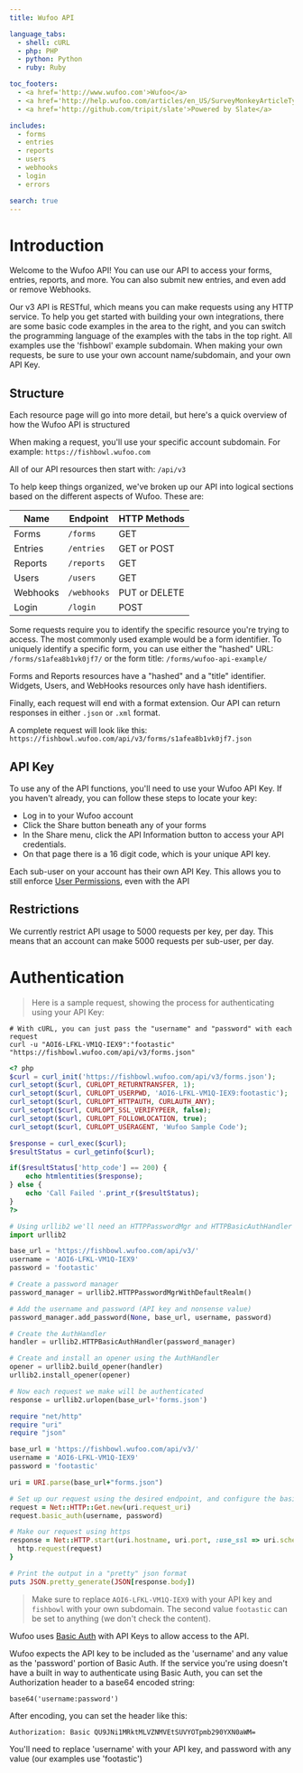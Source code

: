 ```yaml
---
title: Wufoo API

language_tabs:
  - shell: cURL
  - php: PHP
  - python: Python
  - ruby: Ruby

toc_footers:
  - <a href='http://www.wufoo.com'>Wufoo</a>
  - <a href='http://help.wufoo.com/articles/en_US/SurveyMonkeyArticleType/Wufoo-REST-API-V3'>See our old docs</a>
  - <a href='http://github.com/tripit/slate'>Powered by Slate</a>

includes:
  - forms
  - entries
  - reports
  - users
  - webhooks
  - login
  - errors

search: true
---
```


# Introduction

Welcome to the Wufoo API! You can use our API to access your forms, entries, reports, and more. You can also submit new entries, and even add or remove Webhooks. 

Our v3 API is RESTful, which means you can make requests using any HTTP service. To help you get started with building your own integrations, there are some basic code examples in the area to the right, and you can switch the programming language of the examples with the tabs in the top right. All examples use the 'fishbowl' example subdomain. When making your own requests, be sure to use your own account name/subdomain, and your own API Key.

## Structure

Each resource page will go into more detail, but here's a quick overview of how the Wufoo API is structured

When making a request, you'll use your specific account subdomain. For example: `https://fishbowl.wufoo.com`

All of our API resources then start with: `/api/v3` 

To help keep things organized, we've broken up our API into logical sections based on the different aspects of Wufoo. These are:  

Name     | Endpoint    | HTTP Methods
-------- | ----------- | -----------
Forms    | `/forms`    | GET
Entries  | `/entries`  | GET or POST
Reports  | `/reports`  | GET
Users    | `/users`    | GET
Webhooks | `/webhooks` | PUT or DELETE
Login    | `/login`    | POST

Some requests require you to identify the specific resource you're trying to access. The most commonly used example would be a form identifier. To uniquely identify a specific form, you can use either 
the "hashed" URL: `/forms/s1afea8b1vk0jf7/`
or the form title: `/forms/wufoo-api-example/`

Forms and Reports resources have a  "hashed" and a "title" identifier. Widgets, Users, and WebHooks resources only have hash identifiers.

Finally, each request will end with a format extension. Our API can return responses in either `.json` or `.xml` format.

A complete request will look like this: `https://fishbowl.wufoo.com/api/v3/forms/s1afea8b1vk0jf7.json`

## API Key

To use any of the API functions, you'll need to use your Wufoo API Key. If you haven't already, you can follow these steps to locate your key:

- Log in to your Wufoo account
- Click the Share button beneath any of your forms 
- In the Share menu, click the API Information button to access your API credentials. 
- On that page there is a 16 digit code, which is your unique API key.

<aside class="notice">
Each sub-user on your account has their own API Key. This allows you to still enforce <a href='http://help.wufoo.com/articles/en_US/SurveyMonkeyArticleType/User-Management'>User Permissions</a>, even with the API
</aside>

## Restrictions

We currently restrict API usage to 5000 requests per key, per day. This means that an account can make 5000 requests per sub-user, per day.

# Authentication

> Here is a sample request, showing the process for authenticating using your API Key:

```shell
# With cURL, you can just pass the "username" and "password" with each request
curl -u "AOI6-LFKL-VM1Q-IEX9":"footastic" "https://fishbowl.wufoo.com/api/v3/forms.json"
```

```php
<? php
$curl = curl_init('https://fishbowl.wufoo.com/api/v3/forms.json');
curl_setopt($curl, CURLOPT_RETURNTRANSFER, 1);
curl_setopt($curl, CURLOPT_USERPWD, 'AOI6-LFKL-VM1Q-IEX9:footastic');
curl_setopt($curl, CURLOPT_HTTPAUTH, CURLAUTH_ANY);
curl_setopt($curl, CURLOPT_SSL_VERIFYPEER, false);                          
curl_setopt($curl, CURLOPT_FOLLOWLOCATION, true);                           
curl_setopt($curl, CURLOPT_USERAGENT, 'Wufoo Sample Code');

$response = curl_exec($curl);
$resultStatus = curl_getinfo($curl);

if($resultStatus['http_code'] == 200) {
    echo htmlentities($response);
} else {
    echo 'Call Failed '.print_r($resultStatus);
}
?>
```

```python
# Using urllib2 we'll need an HTTPPasswordMgr and HTTPBasicAuthHandler
import urllib2

base_url = 'https://fishbowl.wufoo.com/api/v3/'
username = 'AOI6-LFKL-VM1Q-IEX9'
password = 'footastic'

# Create a password manager
password_manager = urllib2.HTTPPasswordMgrWithDefaultRealm()

# Add the username and password (API key and nonsense value)
password_manager.add_password(None, base_url, username, password)

# Create the AuthHandler
handler = urllib2.HTTPBasicAuthHandler(password_manager)

# Create and install an opener using the AuthHandler
opener = urllib2.build_opener(handler)
urllib2.install_opener(opener)

# Now each request we make will be authenticated
response = urllib2.urlopen(base_url+'forms.json')
```

```ruby
require "net/http"
require "uri"
require "json"

base_url = 'https://fishbowl.wufoo.com/api/v3/'
username = 'AOI6-LFKL-VM1Q-IEX9'
password = 'footastic'

uri = URI.parse(base_url+"forms.json")

# Set up our request using the desired endpoint, and configure the basic auth
request = Net::HTTP::Get.new(uri.request_uri)
request.basic_auth(username, password)

# Make our request using https
response = Net::HTTP.start(uri.hostname, uri.port, :use_ssl => uri.scheme == 'https') {|http|
  http.request(request)
}

# Print the output in a "pretty" json format
puts JSON.pretty_generate(JSON[response.body])
```

> Make sure to replace `AOI6-LFKL-VM1Q-IEX9` with your API key and `fishbowl` with your own subdomain. The second value `footastic` can be set to anything (we don't check the content).

Wufoo uses [Basic Auth](http://www.ietf.org/rfc/rfc2617.txt) with API Keys to allow access to the API. 

Wufoo expects the API key to be included as the 'username' and any value as the 'password' portion of Basic Auth. If the service you're using doesn't have a built in way to authenticate using Basic Auth, you can set the Authorization header to a base64 encoded string:

`base64('username:password')`

After encoding, you can set the header like this:

`Authorization: Basic QU9JNi1MRktMLVZNMVEtSUVYOTpmb290YXN0aWM=`

<aside class="notice">
You'll need to replace 'username' with your API key, and password with any value (our examples use 'footastic')
</aside>
